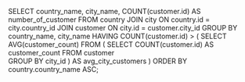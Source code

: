 SELECT country_name, city_name, COUNT(customer.id) AS number_of_customer
FROM 
    country 
    JOIN city ON country.id = city.country_id
    JOIN customer ON city.id = customer.city_id
GROUP BY country_name, city_name
HAVING 
    COUNT(customer.id) > (
        SELECT AVG(customer_count)
        FROM (
            SELECT COUNT(customer.id) AS customer_count 
            FROM customer  
            GROUP BY city_id
        ) AS avg_city_customers
    )
ORDER BY country.country_name ASC;

